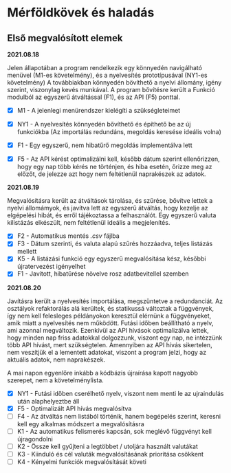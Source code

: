 # Mérföldkövek és haladás

## Első megvalósított elemek

**2021.08.18**

Jelen állapotában a program rendelkezik egy könnyedén navigálható menüvel (M1-es követelmény), és a nyelvesítés prototípusával (NY1-es követelmény) A továbbiakban könnyedén bövíthető a nyelvi állomány, igény szerint, viszonylag kevés munkával.
A program bővítésre került a Funkció modulból az egyszerű átváltással (F1), és az API (F5) ponttal.
 - [X] M1 - A jelenlegi menürendszer kielégíti a szükségleteimet
 - [X] NY1 - A nyelvesítés könnyedén bővíthető és építhető be az új funkciókba (Az importálás redundáns, megoldás keresése ideális volna)
 - [X] F1 - Egy egyszerű, nem hibatűrő megoldás implementálva lett
 - [X] F5 - Az API kérést optimalizálni kell, később dátum szerint ellenőrizzen, hogy egy nap több kérés ne történjen, és hiba esetén, őrizze meg az előzőt, de jelezze azt hogy nem feltétlenül naprakészek az adatok.


 **2021.08.19**

 Megvalósításra került az átváltások tárolása, és szűrése, bővítve lettek a nyelvi állomámyok, és javítva lett az egyszerű átváltás, hogy kezelje az elgépelési hibát, és erről tájékoztassa a felhasználót. Egy egyszerű valuta kilistázás elkészült, nem feltétlenül ideális a megjelenítés.

 - [X] F2 - Automatikus mentés *.csv* fájlba
 - [X] F3 - Dátum szerinti, és valuta alapú szűrés hozzáadva, teljes listázás mellett
 - [X] K5 - A listázási funkció egy egyszerű megvalósítása kész, későbbi újratervezést igényelhet
 - [X] F1 - Javított, hibatűrése növelve rosz adatbevitellel szemben

 **2021.08.20**

 Javításra került a nyelvesítés importálása, megszüntetve a redundanciát. Az osztályok refaktorálás alá kerültek, és statikussá változtak a függvények, így nem kell felesleges példányokon keresztül elérnünk a függvényeket, amik miatt a nyelvesítés nem működött. Futási időben beállítható a nyelv, ami azonnal megváltozik. Ezenkívül az API hívások optimalizálva lettek, hogy minden nap friss adatokkal dolgozzunk, viszont egy nap, ne intézzünk több API hívást, mert szükségtelen. Amennyiben az API hívás sikertelen, nem veszítjük el a lementett adatokat, viszont a program jelzi, hogy az aktuális adatok, nem naprakészek.

 A mai napon egyenlőre inkább a kódbázis újraírása kapott nagyobb szerepet, nem a követelménylista.

 - [X] NY1 - Futási időben cserélhető nyelv, viszont nem menti le az ujraindulás után alaphelyeztbe áll
 - [X] F5 - Optimalizált API hívás megvalósítva
 - [ ] F4 - Az átváltás nem listából történik, hanem begépelés szerint, keresni kell egy alkalmas módszert a megvalósításra
 - [ ] K1 - Az automatikus felismerés kapcsán, sok meglévő függvényt kell újragondolni
 - [ ] K2 - Össze kell gyűjteni a legtöbbet / utoljára használt valutákat
 - [ ] K3 - Kiinduló és cél valuták megvalósításának prioritása csökkent
 - [ ] K4 - Kényelmi funkciók megvalósítását követi
